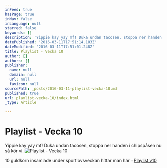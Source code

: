 ```yaml
---
inFeed: true
hasPage: true
inNav: false
inLanguage: null
starred: false
keywords: []
description: 'Yippie kay yay mf! Duka undan tacosen, stoppa ner handen i chipspåsen nu så kör vi.'
datePublished: '2016-03-11T17:51:14.183Z'
dateModified: '2016-03-11T17:51:01.248Z'
title: Playlist - Vecka 10
author: []
authors: []
publisher:
  name: null
  domain: null
  url: null
  favicon: null
sourcePath: _posts/2016-03-11-playlist-vecka-10.md
published: true
url: playlist-vecka-10/index.html
_type: Article

---
```

# Playlist - Vecka 10

Yippie kay yay mf! Duka undan tacosen, stoppa ner handen i chipspåsen nu så kör vi.
![Playlist - Vecka 10](https://s3-us-west-2.amazonaws.com/the-grid-img/p/b6e8851592e895046e422806107d15e845fa275f.png)

10 guldkorn insamlade under sportlovsveckan hittar man här =[Playlist v10][0]

[0]: https://open.spotify.com/user/spiroue/playlist/0I8fRVwV91b115loKoku1O